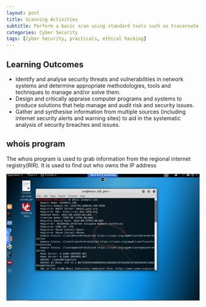```yaml
---
layout: post
title: Scanning Activities
subtitle: Perform a basic scan using standard tools such as traceroute, dig and nslookup.
categories: Cyber Security
tags: [Cyber Security, practicals, ethical hacking]
---
```


## Learning Outcomes
- Identify and analyse security threats and vulnerabilities in network systems and
determine appropriate methodologies, tools and techniques to manage and/or solve
them.
- Design and critically appraise computer programs and systems to produce solutions
that help manage and audit risk and security issues.
- Gather and synthesise information from multiple sources (including internet security
alerts and warning sites) to aid in the systematic analysis of security breaches and
issues.

## whois program
  The whois program is used to grab information from the regional internet registry(RIR). It is used to find out who owns the IP address

  ![whois](/assets/images/banners/whois.jpeg)

